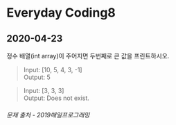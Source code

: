 Everyday Coding8
================
2020-04-23
----------

정수 배열(int array)이 주어지면 두번째로 큰 값을 프린트하시오.

> Input: [10, 5, 4, 3, -1]  
  Output: 5

> Input: [3, 3, 3]  
  Output: Does not exist.

###### *문제 출처 - 2019매일프로그래밍*